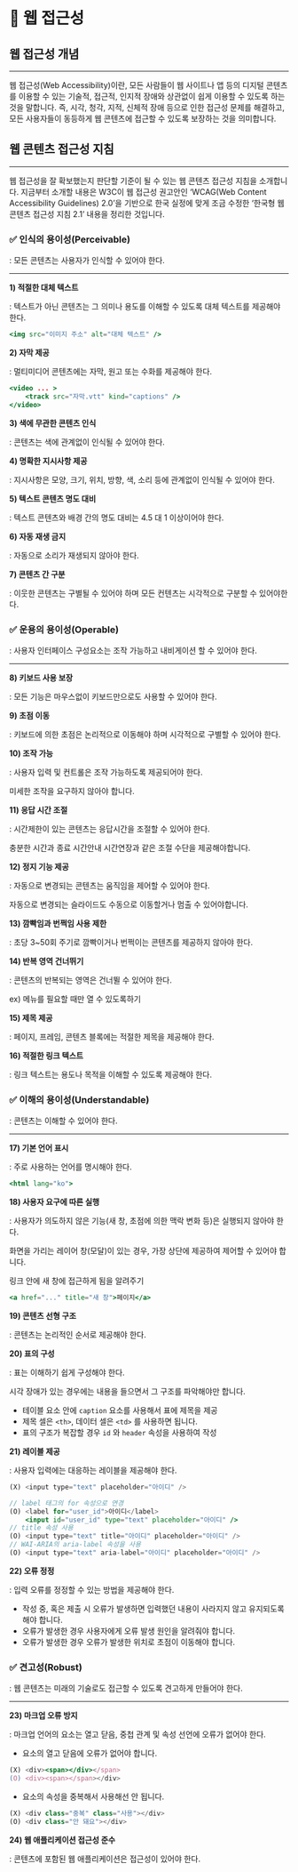 # 🚗 웹 접근성

## ****웹 접근성 개념****

---

웹 접근성(Web Accessibility)이란, 모든 사람들이 웹 사이트나 앱 등의 디지털 콘텐츠를 이용할 수 있는 기술적, 접근적, 인지적 장애와 상관없이 쉽게 이용할 수 있도록 하는 것을 말합니다. 즉, 시각, 청각, 지적, 신체적 장애 등으로 인한 접근성 문제를 해결하고, 모든 사용자들이 동등하게 웹 콘텐츠에 접근할 수 있도록 보장하는 것을 의미합니다.

## **웹 콘텐츠 접근성 지침**

---

웹 접근성을 잘 확보했는지 판단할 기준이 될 수 있는 웹 콘텐츠 접근성 지침을 소개합니다. 지금부터 소개할 내용은 W3C이 웹 접근성 권고안인 ‘WCAG(Web Content Accessibility Guidelines) 2.0’을 기반으로 한국 실정에 맞게 조금 수정한 ‘한국형 웹 콘텐츠 접근성 지침 2.1’ 내용을 정리한 것입니다.

### ✅ ****인식의 용이성(Perceivable)****

: 모든 콘텐츠는 사용자가 인식할 수 있어야 한다.

---

**1) 적절한 대체 텍스트**

: 텍스트가 아닌 콘텐츠는 그 의미나 용도를 이해할 수 있도록 대체 텍스트를 제공해야 한다.

```jsx
<img src="이미지 주소" alt="대체 텍스트" />
```

**2) 자막 제공**

: 멀티미디어 콘텐츠에는 자막, 원고 또는 수화를 제공해야 한다.

```jsx
<video ... >
	<track src="자막.vtt" kind="captions" />
</video>
```

**3) 색에 무관한 콘텐츠 인식**

: 콘텐츠는 색에 관계없이 인식될 수 있어야 한다.

**4) 명확한 지시사항 제공**

: 지시사항은 모양, 크기, 위치, 방향, 색, 소리 등에 관계없이 인식될 수 있어야 한다.

****5) 텍스트 콘텐츠 명도 대비****

: 텍스트 콘텐츠와 배경 간의 명도 대비는 4.5 대 1 이상이어야 한다.

**6) 자동 재생 금지**

: 자동으로 소리가 재생되지 않아야 한다.

**7) 콘텐츠 간 구분**

: 이웃한 콘텐츠는 구별될 수 있어야 하며 모든 컨텐츠는 시각적으로 구분할 수 있어야한다.

### ✅ ****운용의 용이성(Operable)****

: 사용자 인터페이스 구성요소는 조작 가능하고 내비게이션 할 수 있어야 한다.

---

**8) 키보드 사용 보장**

: 모든 기능은 마우스없이 키보드만으로도 사용할 수 있어야 한다.

**9) 초점 이동**

: 키보드에 의한 초점은 논리적으로 이동해야 하며 시각적으로 구별할 수 있어야 한다.

**10) 조작 가능**

: 사용자 입력 및 컨트롤은 조작 가능하도록 제공되어야 한다.

미세한 조작을 요구하지 않아야  합니다.

****11) 응답 시간 조절****

: 시간제한이 있는 콘텐츠는 응답시간을 조절할 수 있어야 한다.

충분한 시간과 종료 시간안내 시간연장과 같은 조절 수단을 제공해야합니다.

****12) 정지 기능 제공****

: 자동으로 변경되는 콘텐츠는 움직임을 제어할 수 있어야 한다.

자동으로 변경되는 슬라이드도 수동으로 이동할거나 멈출 수 있어야합니다.

****13) 깜빡임과 번쩍임 사용 제한****

: 초당 3~50회 주기로 깜빡이거나 번쩍이는 콘텐츠를 제공하지 않아야 한다.

****14) 반복 영역 건너뛰기****

: 콘텐츠의 반복되는 영역은 건너뛸 수 있어야 한다.

ex) 메뉴를 필요할 때만 열 수 있도록하기

****15) 제목 제공****

: 페이지, 프레임, 콘텐츠 블록에는 적절한 제목을 제공해야 한다.

****16) 적절한 링크 텍스트****

: 링크 텍스트는 용도나 목적을 이해할 수 있도록 제공해야 한다.

### ✅ ****이해의 용이성(Understandable)****

: 콘텐츠는 이해할 수 있어야 한다.

---

****17) 기본 언어 표시****

: 주로 사용하는 언어를 명시해야 한다.

```jsx
<html lang="ko">
```

****18) 사용자 요구에 따른 실행****

: 사용자가 의도하지 않은 기능(새 창, 초점에 의한 맥락 변화 등)은 실행되지 않아야 한다.

화면을 가리는 레이어 창(모달)이 있는 경우, 가장 상단에 제공하여 제어할 수 있어야 합니다.

링크 안에 새 창에 접근하게 됨을 알려주기

```jsx
<a href="..." title="새 창">페이지</a>
```

****19) 콘텐츠 선형 구조****

: 콘텐츠는 논리적인 순서로 제공해야 한다.

**20) 표의 구성**

: 표는 이해하기 쉽게 구성해야 한다.

시각 장애가 있는 경우에는 내용을 들으면서 그 구조를 파악해야만 합니다.

- 테이블 요소 안에 `caption` 요소를 사용해서 표에 제목을 제공
- 제목 셀은 `<th>`, 데이터 셀은 `<td>` 를 사용하면 됩니다.
- 표의 구조가 복잡할 경우 `id` 와 `header` 속성을 사용하여 작성

****21) 레이블 제공****

: 사용자 입력에는 대응하는 레이블을 제공해야 한다.

```jsx
(X) <input type="text" placeholder="아이디" />

// label 태그의 for 속성으로 연경
(O) <label for="user_id">아이디</label>
    <input id="user_id" type="text" placeholder="아이디" />
// title 속성 사용
(O) <input type="text" title="아이디" placeholder="아이디" />
// WAI-ARIA의 aria-label 속성을 사용
(O) <input type="text" aria-label="아이디" placeholder="아이디" />
```

****22) 오류 정정****

: 입력 오류를 정정할 수 있는 방법을 제공해야 한다.

- 작성 중, 혹은 제출 시 오류가 발생하면 입력했던 내용이 사라지지 않고 유지되도록 해야 합니다.
- 오류가 발생한 경우 사용자에게 오류 발생 원인을 알려줘야 합니다.
- 오류가 발생한 경우 오류가 발생한 위치로 초점이 이동해야 합니다.

### ✅ ****견고성(Robust)****

: 웹 콘텐츠는 미래의 기술로도 접근할 수 있도록 견고하게 만들어야 한다.

---

****23) 마크업 오류 방지****

: 마크업 언어의 요소는 열고 닫음, 중첩 관계 및 속성 선언에 오류가 없어야 한다.

- 요소의 열고 닫음에 오류가 없어야 합니다.

```jsx
(X) <div><span></div></span>
(O) <div><span></span></div>
```

- 요소의 속성을 중복해서 사용해선 안 됩니다.

```jsx
(X) <div class="중복" class="사용"></div>
(O) <div class="안 돼요"></div>
```

****24) 웹 애플리케이션 접근성 준수****

: 콘텐츠에 포함된 웹 애플리케이션은 접근성이 있어야 한다.